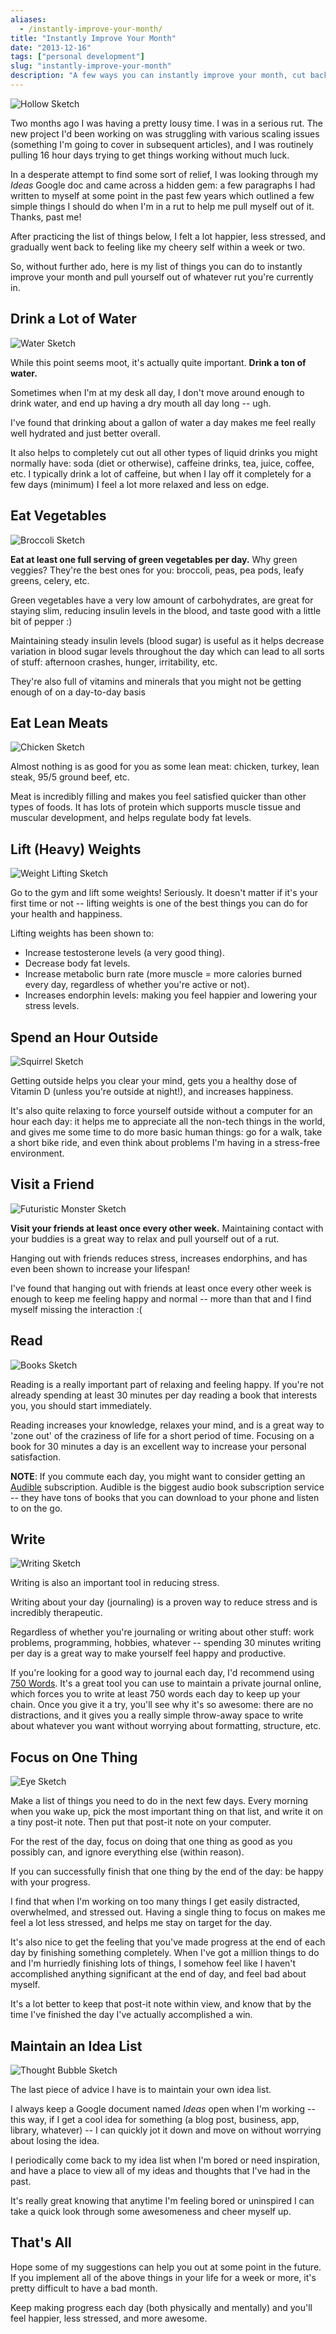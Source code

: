 ```yaml
---
aliases:
  - /instantly-improve-your-month/
title: "Instantly Improve Your Month"
date: "2013-12-16"
tags: ["personal development"]
slug: "instantly-improve-your-month"
description: "A few ways you can instantly improve your month, cut back on stress, and feel happier."
---
```



![Hollow Sketch][]


Two months ago I was having a pretty lousy time.  I was in a serious rut.  The
new project I'd been working on was struggling with various scaling issues
(something I'm going to cover in subsequent articles), and I was routinely
pulling 16 hour days trying to get things working without much luck.

In a desperate attempt to find some sort of relief, I was looking through my
*Ideas* Google doc and came across a hidden gem: a few paragraphs I had written
to myself at some point in the past few years which outlined a few simple things
I should do when I'm in a rut to help me pull myself out of it.  Thanks, past
me!

After practicing the list of things below, I felt a lot happier, less stressed,
and gradually went back to feeling like my cheery self within a week or two.

So, without further ado, here is my list of things you can do to instantly
improve your month and pull yourself out of whatever rut you're currently in.


## Drink a Lot of Water

![Water Sketch][]

While this point seems moot, it's actually quite important.  **Drink a ton of
water.**

Sometimes when I'm at my desk all day, I don't move around enough to drink
water, and end up having a dry mouth all day long -- ugh.

I've found that drinking about a gallon of water a day makes me feel really well
hydrated and just better overall.

It also helps to completely cut out all other types of liquid drinks you might
normally have: soda (diet or otherwise), caffeine drinks, tea, juice, coffee,
etc.  I typically drink a lot of caffeine, but when I lay off it completely for
a few days (minimum) I feel a lot more relaxed and less on edge.


## Eat Vegetables

![Broccoli Sketch][]

**Eat at least one full serving of green vegetables per day.**  Why green
veggies?  They're the best ones for you: broccoli, peas, pea pods, leafy
greens, celery, etc.

Green vegetables have a very low amount of carbohydrates, are great for
staying slim, reducing insulin levels in the blood, and taste good with a
little bit of pepper :)

Maintaining steady insulin levels (blood sugar) is useful as it helps decrease
variation in blood sugar levels throughout the day which can lead to all sorts
of stuff: afternoon crashes, hunger, irritability, etc.

They're also full of vitamins and minerals that you might not be getting enough
of on a day-to-day basis 


## Eat Lean Meats

![Chicken Sketch][]

Almost nothing is as good for you as some lean meat: chicken, turkey, lean
steak, 95/5 ground beef, etc.

Meat is incredibly filling and makes you feel satisfied quicker than other types
of foods.  It has lots of protein which supports muscle tissue and muscular
development, and helps regulate body fat levels.


## Lift (Heavy) Weights

![Weight Lifting Sketch][]

Go to the gym and lift some weights!  Seriously.  It doesn't matter if it's your
first time or not -- lifting weights is one of the best things you can do for
your health and happiness.

Lifting weights has been shown to:

- Increase testosterone levels (a very good thing).
- Decrease body fat levels.
- Increase metabolic burn rate (more muscle = more calories burned every day,
  regardless of whether you're active or not).
- Increases endorphin levels: making you feel happier and lowering your stress
  levels.


## Spend an Hour Outside

![Squirrel Sketch][]

Getting outside helps you clear your mind, gets you a healthy dose of Vitamin D
(unless you're outside at night!), and increases happiness.

It's also quite relaxing to force yourself outside without a computer for an
hour each day: it helps me to appreciate all the non-tech things in the world,
and gives me some time to do more basic human things: go for a walk, take a
short bike ride, and even think about problems I'm having in a stress-free
environment.


## Visit a Friend

![Futuristic Monster Sketch][]

**Visit your friends at least once every other week.**  Maintaining contact
with your buddies is a great way to relax and pull yourself out of a rut.

Hanging out with friends reduces stress, increases endorphins, and has even been
shown to increase your lifespan!

I've found that hanging out with friends at least once every other week is
enough to keep me feeling happy and normal -- more than that and I find myself
missing the interaction :(


## Read

![Books Sketch][]

Reading is a really important part of relaxing and feeling happy.  If you're
not already spending at least 30 minutes per day reading a book that interests
you, you should start immediately.

Reading increases your knowledge, relaxes your mind, and is a great way to 'zone
out' of the craziness of life for a short period of time.  Focusing on a book
for 30 minutes a day is an excellent way to increase your personal
satisfaction.

**NOTE**: If you commute each day, you might want to consider getting an
[Audible][] subscription.  Audible is the biggest audio book subscription
service -- they have tons of books that you can download to your phone and
listen to on the go.


## Write

![Writing Sketch][]

Writing is also an important tool in reducing stress.

Writing about your day (journaling) is a proven way to reduce stress and is
incredibly therapeutic.

Regardless of whether you're journaling or writing about other stuff: work
problems, programming, hobbies, whatever -- spending 30 minutes writing per day
is a great way to make yourself feel happy and productive.

If you're looking for a good way to journal each day, I'd recommend using
[750 Words][].  It's a great tool you can use to maintain a private journal
online, which forces you to write at least 750 words each day to keep up your
chain.  Once you give it a try, you'll see why it's so awesome: there are no
distractions, and it gives you a really simple throw-away space to write about
whatever you want without worrying about formatting, structure, etc.


## Focus on One Thing

![Eye Sketch][]

Make a list of things you need to do in the next few days.  Every morning when
you wake up, pick the most important thing on that list, and write it on a tiny
post-it note.  Then put that post-it note on your computer.

For the rest of the day, focus on doing that one thing as good as you possibly
can, and ignore everything else (within reason).

If you can successfully finish that one thing by the end of the day: be happy
with your progress.

I find that when I'm working on too many things I get easily distracted,
overwhelmed, and stressed out.  Having a single thing to focus on makes me feel
a lot less stressed, and helps me stay on target for the day.

It's also nice to get the feeling that you've made progress at the end of each
day by finishing something completely.  When I've got a million things to do and
I'm hurriedly finishing lots of things, I somehow feel like I haven't
accomplished anything significant at the end of day, and feel bad about myself.

It's a lot better to keep that post-it note within view, and know that by the
time I've finished the day I've actually accomplished a win.


## Maintain an Idea List

![Thought Bubble Sketch][]

The last piece of advice I have is to maintain your own idea list.

I always keep a Google document named *Ideas* open when I'm working -- this way,
if I get a cool idea for something (a blog post, business, app, library,
whatever) -- I can quickly jot it down and move on without worrying about losing
the idea.

I periodically come back to my idea list when I'm bored or need inspiration, and
have a place to view all of my ideas and thoughts that I've had in the past.

It's really great knowing that anytime I'm feeling bored or uninspired I can
take a quick look through some awesomeness and cheer myself up.


## That's All

Hope some of my suggestions can help you out at some point in the future.  If
you implement all of the above things in your life for a week or more, it's
pretty difficult to have a bad month.

Keep making progress each day (both physically and mentally) and you'll feel
happier, less stressed, and more awesome.


  [Hollow Sketch]: /static/images/2013/hollow-sketch.jpg "Hollow Sketch"
  [Water Sketch]: /static/images/2013/water-sketch.jpg "Water Sketcb"
  [Broccoli Sketch]: /static/images/2013/broccoli-sketch.jpg "Broccoli Sketcb"
  [Chicken Sketch]: /static/images/2013/chicken-sketch.jpg "Chicken Sketcb"
  [Weight Lifting Sketch]: /static/images/2013/weight-lifting-sketch.jpg "Weight Lifting Sketch"
  [Squirrel Sketch]: /static/images/2013/squirrel-sketch.png "Squirrel Sketch"
  [Futuristic Monster Sketch]: /static/images/2013/futuristic-monster-sketch.jpg "Futuristic Monster Sketch"
  [Books Sketch]: /static/images/2013/books-sketch.jpg "Books Sketch"
  [Audible]: http://www.audible.com/ "Audible"
  [Writing Sketch]: /static/images/2013/writing-sketch.gif "Writing Sketch"
  [750 Words]: http://750words.com/ "750 Words"
  [Eye Sketch]: /static/images/2013/eye-sketch.jpg "Eye Sketch"
  [Thought Bubble Sketch]: /static/images/2013/thought-bubble-sketch.jpg "Thought Bubble Sketch"

